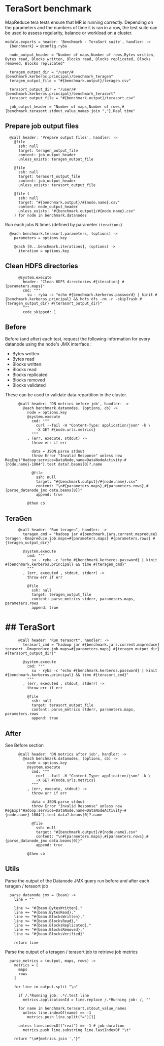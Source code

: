 
# TeraSort benchmark 

MapReduce tera tests ensure that MR is running correctly.
Depending on the parameters and the numbers of time it is ran in a row, the test
suite can be used to assess regularity, balance or workload on a cluster.

    module.exports = header: 'Benchmark - TeraSort suite', handler: ->
      {benchmark} = @config.ryba
      
      node_output_header = "Number of maps,Number of rows,Bytes written, Bytes read, Blocks written, Blocks read, Blocks replicated, Blocks removed, Blocks replicated"
      
      teragen_output_dir = "/user/#{benchmark.kerberos.principal}/benchmark_teragen"
      teragen_output_file = "#{benchmark.output}/teragen.csv"
      
      terasort_output_dir = "/user/#{benchmark.kerberos.principal}/benchmark_terasort"
      terasort_output_file = "#{benchmark.output}/terasort.csv"
      
      job_output_header = "Number of maps,Number of rows,#{benchmark.terasort.stdout_value_names.join ","},Real time"


## Prepare job output files
      
      @call header: 'Prepare output files', handler: ->
        @file
          ssh: null 
          target: teragen_output_file
          content: job_output_header
          unless_exists: teragen_output_file
          
        @file
          ssh: null 
          target: terasort_output_file
          content: job_output_header
          unless_exists: terasort_output_file
          
        @file (
          ssh: null 
          target: "#{benchmark.output}/#{node.name}.csv"
          content: node_output_header
          unless_exists: "#{benchmark.output}/#{node.name}.csv"
        ) for node in benchmark.datanodes
            

Run each jobs N times (defined by parameter `iterations`)
      
      @each benchmark.terasort.parameters, (options) ->
        parameters = options.key
        
        @each [0...benchmark.iterations], (options) ->
          iteration = options.key

## Clean HDFS directories 
  
          @system.execute 
            header: "Clean HDFS directories #{iteration} #{parameters.maps}"
            cmd: """
              su - ryba -c "echo #{benchmark.kerberos.password} | kinit #{benchmark.kerberos.principal} && hdfs dfs -rm -r -skipTrash #{teragen_output_dir} #{terasort_output_dir}"
            """ 
            code_skipped: 1 


## Before 
    
Before (and after) each test, request the following information for every 
datanode using the node's JMX interface :

* Bytes written 
* Bytes read 
* Blocks written 
* Blocks read 
* Blocks replicated 
* Blocks removed  
* Blocks validated 

These can be used to validate data repartition in the cluster.
          
          @call header: 'DN metrics before job', handler: ->
            @each benchmark.datanodes, (options, cb) ->
              node = options.key
              @system.execute 
                cmd: """
                  curl --fail -H "Content-Type: application/json" -k \
                  -X GET #{node.urls.metrics}
                """
              , (err, execute, stdout) ->
                throw err if err
                
                data = JSON.parse stdout
                throw Error "Invalid Response" unless new RegExp("Hadoop:service=DataNode,name=DataNodeActivity-#{node.name}-1004").test data?.beans[0]?.name
                
                @file 
                  ssh: null 
                  target: "#{benchmark.output}/#{node.name}.csv"
                  content: "\n#{parameters.maps},#{parameters.rows},#{parse_datanode_jmx data.beans[0]}"
                  append: true  
                  
              @then cb


## TeraGen 
        
          @call header: "Run teragen", handler: ->
            teragen_cmd = "hadoop jar #{benchmark.jars.current.mapreduce} teragen -Dmapreduce.job.maps=#{parameters.maps} #{parameters.rows} #{teragen_output_dir}"
            
            @system.execute 
              cmd: """ 
                su - ryba -c "echo #{benchmark.kerberos.password} | kinit #{benchmark.kerberos.principal} && time #{teragen_cmd}"
              """
            , (err, executed , stdout, stderr) ->
              throw err if err
              
              @file 
                ssh: null 
                target: teragen_output_file
                content: parse_metrics stderr, parameters.maps, parameters.rows
                append: true  


# ## TeraSort
          
          @call header: "Run terasort", handler: ->
            terasort_cmd = "hadoop jar #{benchmark.jars.current.mapreduce} terasort -Dmapreduce.job.maps=#{parameters.maps} #{teragen_output_dir} #{terasort_output_dir}"
            
            @system.execute 
              cmd: """ 
                su - ryba -c "echo #{benchmark.kerberos.password} | kinit #{benchmark.kerberos.principal} && time #{terasort_cmd}"
              """
            , (err, executed , stdout, stderr) ->
              throw err if err
              
              @file 
                ssh: null 
                target: terasort_output_file
                content: parse_metrics stderr, parameters.maps, parameters.rows
                append: true 
        

## After 

See Before section 
          
          @call header: 'DN metrics after job', handler: ->
            @each benchmark.datanodes, (options, cb) ->
              node = options.key
              @system.execute 
                cmd: """
                  curl --fail -H "Content-Type: application/json" -k \
                  -X GET #{node.urls.metrics}
                """
              , (err, execute, stdout) ->
                throw err if err
                
                data = JSON.parse stdout
                throw Error "Invalid Response" unless new RegExp("Hadoop:service=DataNode,name=DataNodeActivity-#{node.name}-1004").test data?.beans[0]?.name
                
                @file 
                  ssh: null 
                  target: "#{benchmark.output}/#{node.name}.csv"
                  content: "\n#{parameters.maps},#{parameters.rows},#{parse_datanode_jmx data.beans[0]}"
                  append: true
                
              @then cb


## Utils 

Parse the output of the Datanode JMX query run before and after each teragen /
terasort job

      parse_datanode_jmx = (bean) ->
        line = ""
              
        line += "#{bean.BytesWritten},"
        line += "#{bean.BytesRead},"
        line += "#{bean.BlocksWritten},"
        line += "#{bean.BlocksRead},"
        line += "#{bean.BlocksReplicated},"
        line += "#{bean.BlocksRemoved},"
        line += "#{bean.BlocksVerified}"
        
        return line
        
        
Parse the output of a teragen / terasort job to retrieve job metrics

      parse_metrics = (output, maps, rows) ->
        metrics = [
          maps
          rows
        ]
        
        for line in output.split "\n"
        
          if /.*Running job: .*/.test line
            metrics.applicationId = line.replace /.*Running job: /, ""
                
          for name in benchmark.terasort.stdout_value_names
            unless line.indexOf(name) == -1
              metrics.push line.split("=")[1]
          
          unless line.indexOf("real") == -1 # job duration 
            metrics.push line.substring line.lastIndexOf "\t"
        
        return "\n#{metrics.join ','}"
